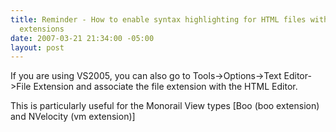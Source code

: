 ```yaml
---
title: Reminder - How to enable syntax highlighting for HTML files with non-standard
  extensions
date: 2007-03-21 21:34:00 -05:00
layout: post
---
```


If you are using VS2005, you can also go to Tools->Options->Text Editor->File Extension and associate the file extension with the HTML Editor.

This is particularly useful for the Monorail View types [Boo (boo extension) and NVelocity (vm extension)]